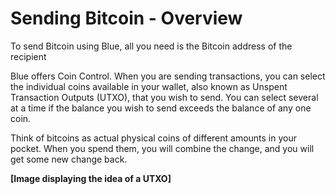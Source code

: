 # Sending Bitcoin - Overview

To send Bitcoin using Blue, all you need is the Bitcoin address of the recipient

Blue offers Coin Control. When you are sending transactions, you can select the individual coins available in your wallet, also known as Unspent Transaction Outputs (UTXO), that you wish to send. You can select several at a time if the balance you wish to send exceeds the balance of any one coin.

Think of bitcoins as actual physical coins of different amounts in your pocket. When you spend them, you will combine the change, and you will get some new change back.

**\[Image displaying the idea of a UTXO]**
